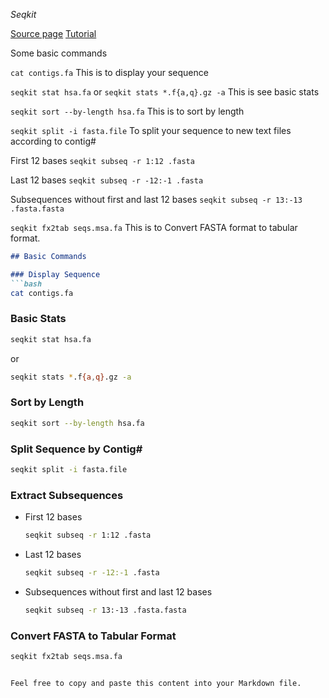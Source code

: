 *Seqkit*

[Source page](https://bioinf.shenwei.me/seqkit/)
[Tutorial](https://bioinf.shenwei.me/seqkit/tutorial/)


Some basic commands 

`cat contigs.fa` 
This is to display your sequence 

`seqkit stat hsa.fa` or `seqkit stats *.f{a,q}.gz -a`
This is see basic stats

`seqkit sort --by-length hsa.fa`
This is to sort by length

`seqkit split -i fasta.file` 
To split your sequence to new text files according to contig# 

First 12 bases
`seqkit subseq -r 1:12 .fasta`

Last 12 bases
`seqkit subseq -r -12:-1 .fasta`

Subsequences without first and last 12 bases
`seqkit subseq -r 13:-13 .fasta.fasta`

`seqkit fx2tab seqs.msa.fa`
This is to Convert FASTA format to tabular format.


```markdown
## Basic Commands

### Display Sequence
```bash
cat contigs.fa
```

### Basic Stats
```bash
seqkit stat hsa.fa
```
or
```bash
seqkit stats *.f{a,q}.gz -a
```

### Sort by Length
```bash
seqkit sort --by-length hsa.fa
```

### Split Sequence by Contig#
```bash
seqkit split -i fasta.file
```

### Extract Subsequences
- First 12 bases
  ```bash
  seqkit subseq -r 1:12 .fasta
  ```

- Last 12 bases
  ```bash
  seqkit subseq -r -12:-1 .fasta
  ```

- Subsequences without first and last 12 bases
  ```bash
  seqkit subseq -r 13:-13 .fasta.fasta
  ```

### Convert FASTA to Tabular Format
```bash
seqkit fx2tab seqs.msa.fa
```
```

Feel free to copy and paste this content into your Markdown file.